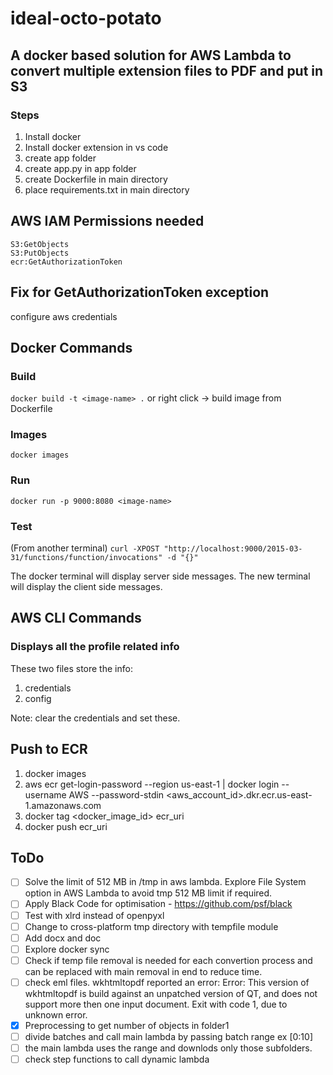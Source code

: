 # ideal-octo-potato

## A docker based solution for AWS Lambda to convert multiple extension files to PDF and put in S3

### Steps

1. Install docker
2. Install docker extension in vs code
3. create app folder
4. create app.py in app folder
5. create Dockerfile in main directory
6. place requirements.txt in main directory

## AWS IAM Permissions needed

```S3:ListBucket
S3:GetObjects
S3:PutObjects
ecr:GetAuthorizationToken
```

## Fix for GetAuthorizationToken exception

configure aws credentials

## Docker Commands

### Build

```docker build -t <image-name> .```
or right click -> build image from Dockerfile

### Images

```docker images```

### Run

```docker run -p 9000:8080 <image-name>```

### Test

(From another terminal)
```curl -XPOST "http://localhost:9000/2015-03-31/functions/function/invocations" -d "{}"```

The docker terminal will display server side messages. The new terminal will display the client side messages.

## AWS CLI Commands

### Displays all the profile related info

These two files store the info:

1. credentials
2. config

Note: clear the credentials and set these.

## Push to ECR

1. docker images
2. aws ecr get-login-password --region us-east-1 | docker login --username AWS --password-stdin <aws_account_id>.dkr.ecr.us-east-1.amazonaws.com
3. docker tag <docker_image_id> ecr_uri
4. docker push ecr_uri

## ToDo

- [ ] Solve the limit of 512 MB in /tmp in aws lambda. Explore File System option in AWS Lambda to avoid tmp 512 MB limit if required.
- [ ] Apply Black Code for optimisation - <https://github.com/psf/black>
- [ ] Test with xlrd instead of openpyxl
- [ ] Change to cross-platform tmp directory with tempfile module
- [ ] Add docx and doc
- [ ] Explore docker sync
- [ ] Check if temp file removal is needed for each convertion process and can be replaced with main removal in end to reduce time.
- [ ] check eml files. wkhtmltopdf reported an error: Error: This version of wkhtmltopdf is build against an unpatched version of QT, and does not support more then one input document. Exit with code 1, due to unknown error.
- [x] Preprocessing to get number of objects in folder1
- [ ] divide batches and call main lambda by passing batch range ex [0:10]
- [ ] the main lambda uses the range and downlods only those subfolders.
- [ ] check step functions to call dynamic lambda
